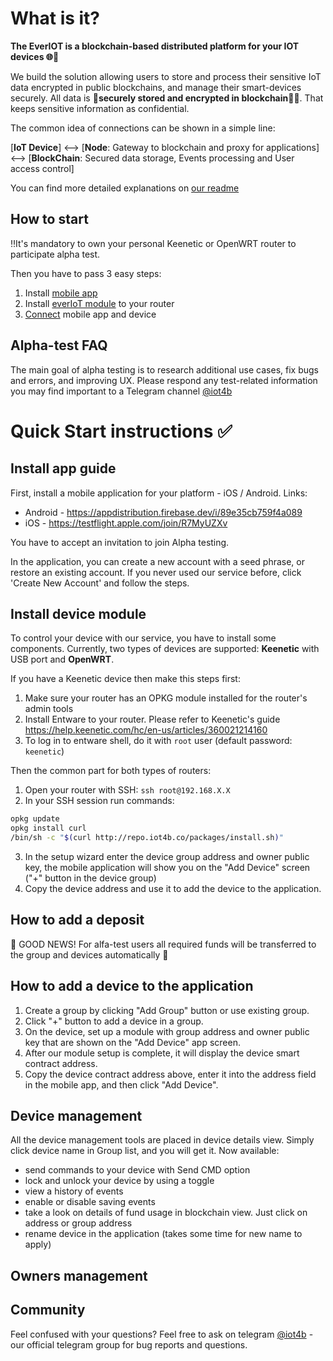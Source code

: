 # What is it?
**The EverIOT is a blockchain-based distributed platform for your IOT devices 🌐📲**

We build the solution allowing users to store and process their sensitive IoT data encrypted in public blockchains, and manage their smart-devices securely.
All data is **🔐securely stored and encrypted in blockchain⛓️‍💥**. That keeps sensitive information as confidential.

The common idea of connections can be shown in a simple line:

[**IoT Device**] <--> 
    [**Node**: Gateway to blockchain and proxy for applications] <--> 
         [**BlockChain**: Secured data storage, Events processing and User access control]



You can find more detailed explanations on [our readme](https://github.com/ever-iot/docs/blob/main/README.md)

## How to start
‼️It's mandatory to own your personal Keenetic or OpenWRT router to participate alpha test. 

Then you have to pass 3 easy steps:
1. Install [mobile app](https://github.com/ever-iot/docs/edit/main/Alfa-test.md#install-app-guide)
2. Install [everIoT module](https://github.com/ever-iot/docs/edit/main/Alfa-test.md#install-device-module) to your router
3. [Connect](https://github.com/ever-iot/docs/edit/main/Alfa-test.md#how-to-add-a-device-to-the-application) mobile app and device

## Alpha-test FAQ
The main goal of alpha testing is to research additional use cases, fix bugs and errors, and improving UX. Please respond any test-related information you may find important to a Telegram channel [@iot4b](https://t.me/iot4b)

# Quick Start instructions ✅
## Install app guide
First, install a mobile application for your platform - iOS / Android. Links:
* Android - https://appdistribution.firebase.dev/i/89e35cb759f4a089
* iOS - https://testflight.apple.com/join/R7MyUZXv

You have to accept an invitation to join Alpha testing.

In the application, you can create a new account with a seed phrase, or restore an existing account. If you never used our service before, click 'Create New Account' and follow the steps.

## Install device module
To control your device with our service, you have to install some components. Currently, two types of devices are supported: **Keenetic** with USB port and **OpenWRT**.

If you have a Keenetic device then make this steps first:
1. Make sure your router has an OPKG module installed for the router's admin tools
2. Install Entware to your router. Please refer to Keenetic's guide https://help.keenetic.com/hc/en-us/articles/360021214160
3. To log in to entware shell, do it with `root` user (default password: `keenetic`)

Then the common part for both types of routers: 
1. Open your router with SSH:
```ssh root@192.168.X.X```
2. In your SSH session run commands:
```sh
opkg update
opkg install curl
/bin/sh -c "$(curl http://repo.iot4b.co/packages/install.sh)"
```
3. In the setup wizard enter the device group address and owner public key, the mobile application will show you on the "Add Device" screen ("+" button in the device group)
4. Copy the device address and use it to add the device to the application.


## How to add a deposit
🎉 GOOD NEWS! For alfa-test users all required funds will be transferred to the group and devices automatically 🤑 

## How to add a device to the application
1. Create a group by clicking "Add Group" button or use existing group.
2. Click "+" button to add a device in a group.
3. On the device, set up a module with group address and owner public key that are shown on the "Add Device" app screen.
4. After our module setup is complete, it will display the device smart contract address.
5. Copy the device contract address above, enter it into the address field in the mobile app, and then click "Add Device".

## Device management
All the device management tools are placed in device details view. Simply click device name in Group list, and you will get it. Now available:
* send commands to your device with Send CMD option
* lock and unlock your device by using a toggle
* view a history of events
* enable or disable saving events
* take a look on details of fund usage in blockchain view. Just click on address or group address
* rename device in the application (takes some time for new name to apply)

## Owners management


## Community
Feel confused with your questions? Feel free to ask on telegram [@iot4b](https://t.me/iot4b) - our official telegram group for bug reports and questions. 
